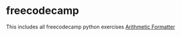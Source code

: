 # freecodecamp
This includes all freecodecamp python exercises
[Arithmetic Formatter](https://www.freecodecamp.org/learn/scientific-computing-with-python/scientific-computing-with-python-projects/arithmetic-formatter)
